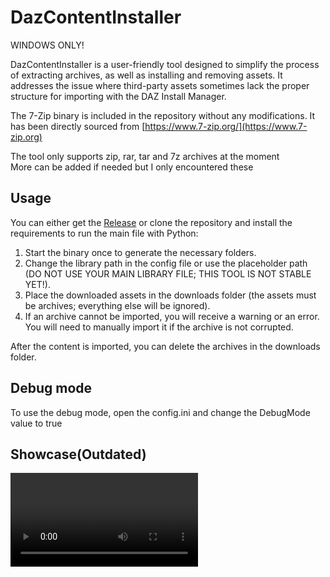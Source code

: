 # DazContentInstaller
WINDOWS ONLY!  

DazContentInstaller is a user-friendly tool designed to simplify the process of extracting archives, as well as installing and removing assets. It addresses the issue where third-party assets sometimes lack the proper structure for importing with the DAZ Install Manager.

The 7-Zip binary is included in the repository without any modifications. It has been directly sourced from [https://www.7-zip.org/](https://www.7-zip.org)  

The tool only supports zip, rar, tar and 7z archives at the moment  
More can be added if needed but I only encountered these

## Usage

You can either get the [Release](https://github.com/Ati1707/DazContentInstaller/releases) or clone the repository and install the requirements to run the main file with Python:

1. Start the binary once to generate the necessary folders.
2. Change the library path in the config file or use the placeholder path (DO NOT USE YOUR MAIN LIBRARY FILE; THIS TOOL IS NOT STABLE YET!).
3. Place the downloaded assets in the downloads folder (the assets must be archives; everything else will be ignored).
4. If an archive cannot be imported, you will receive a warning or an error. You will need to manually import it if the archive is not corrupted.

After the content is imported, you can delete the archives in the downloads folder.

## Debug mode
To use the debug mode, open the config.ini and change the DebugMode value to true

## Showcase(Outdated)

<video src="https://github.com/user-attachments/assets/5170f047-99c4-4373-a2e8-0dd8b0640c3a"/>
